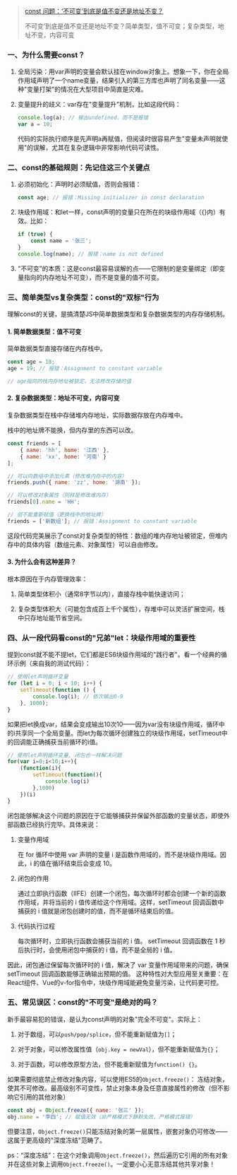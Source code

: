 > [const 问题：‘不可变’到底是值不变还是地址不变？](https://juejin.cn/post/7506546710207741962)
>
> 不可变’到底是值不变还是地址不变？简单类型，值不可变；复杂类型，地址不变，内容可变

### 一、为什么需要const？

1. 全局污染：用var声明的变量会默认挂在window对象上。想象一下，你在全局作用域声明了一个name变量，结果引入的第三方库也声明了同名变量——这种"变量打架"的情况在大型项目中简直是灾难。

2. 变量提升的歧义：var存在"变量提升"机制，比如这段代码：

    ```javascript
    console.log(a); // 输出undefined，而不是报错
    var a = 10;
    ```

    代码的实际执行顺序是先声明a再赋值，但阅读时很容易产生"变量未声明就使用"的误解，尤其在复杂逻辑中非常影响代码可读性。

### 二、const的基础规则：先记住这三个关键点

1. 必须初始化：声明时必须赋值，否则会报错：

    ```javascript
    const age; // 报错：Missing initializer in const declaration
    ```

2. 块级作用域：和let一样，const声明的变量只在所在的块级作用域（{}内）有效。比如：
    ```javascript
    if (true) {
        const name = '张三';
    }
    console.log(name); // 报错：name is not defined
    ```

3. "不可变"的本质：这是const最容易误解的点——它限制的是变量绑定（即变量指向的内存地址不可变），而不是变量的值不可变。

### 三、简单类型vs复杂类型：const的"双标"行为

理解const的关键，是搞清楚JS中简单数据类型和复杂数据类型的内存存储机制。

#### 1. 简单数据类型：值不可变

简单数据类型直接存储在内存栈中。

```javascript
const age = 18;
age = 19; // 报错：Assignment to constant variable

// age指向的栈内存地址被锁定，无法修改存储的值
```

#### 2. 复杂数据类型：地址不可变，内容可变

复杂数据类型在栈中存储堆内存地址，实际数据存放在内存堆中。

栈中的地址牌不能换，但内存里的东西可以改。

```javascript
const friends = [
    { name: 'hh', home: '江西' },
    { name: 'xx', home: '河南' }
];

// 可以向数组中添加元素（修改堆内存中的内容）
friends.push({ name: 'zz', home: '湖南' });

// 可以修改对象属性（同样是修改堆内存）
friends[0].name = 'HH'; 

// 但不能重新赋值（更换栈中的地址牌）
friends = ['新数组']; // 报错：Assignment to constant variable
```

这段代码完美展示了const对复杂类型的特性：数组的堆内存地址被锁定，但堆内存中的具体内容（数组元素、对象属性）可以自由修改。

#### 3. 为什么会有这种差异？

根本原因在于内存管理效率：

1. 简单类型体积小（通常8字节以内），直接存栈中能快速访问；

2. 复杂类型体积大（可能包含成百上千个属性），存堆中可以灵活扩展空间，栈中只存地址能节省空间。

### 四、从一段代码看const的"兄弟"let：块级作用域的重要性

提到const就不能不提let，它们都是ES6块级作用域的"践行者"。看一个经典的循环示例（来自我的测试代码）：

```javascript
// 使用let声明循环变量
for (let i = 0; i < 10; i++) {
    setTimeout(function () {
        console.log(i); // 依次输出0-9
    }, 1000);
}
```

如果把let换成var，结果会变成输出10次10——因为var没有块级作用域，循环中的i共享同一个全局变量。而let为每次循环创建独立的块级作用域，setTimeout中的回调能正确捕获当前循环的i值。

```javascript
// 使用let声明循环变量, 闭包也一样解决问题
for(var i=0;i<10;i++){
    (function(i){
        setTimeout(function(){
            console.log(i)
        },1000)
    })(i)
}
```

闭包能够解决这个问题的原因在于它能够捕获并保留外部函数的变量状态，即使外部函数已经执行完毕。具体来说：

1. 变量作用域

    在 for 循环中使用 var 声明的变量 i 是函数作用域的，而不是块级作用域。因此，i 的值在循环结束后会变成 10。

2. 闭包的作用

    通过立即执行函数（IIFE）创建一个闭包，每次循环时都会创建一个新的函数作用域，并将当前的 i 值传递给这个作用域。这样，setTimeout 回调函数中捕获的 i 值就是闭包创建时的值，而不是循环结束后的值。


3. 代码执行过程

    每次循环时，立即执行函数会捕获当前的 i 值。
setTimeout 回调函数在 1 秒后执行时，会使用闭包中捕获的 i 值，而不是全局的 i 值。

因此，闭包通过保留每次循环时的 i 值，解决了 var 变量作用域带来的问题，确保 setTimeout 回调函数能够正确输出预期的值。
这种特性对大型应用至关重要：在React组件、Vue的v-for指令中，块级作用域能避免变量污染，让代码更可控。

### 五、常见误区：const的"不可变"是绝对的吗？

新手最容易犯的错误，是认为const声明的对象"完全不可变"。实际上：

1. 对于数组，可以`push/pop/splice`，但不能重新赋值为`[]`；

2. 对于对象，可以修改属性值（`obj.key = newVal`），但不能重新赋值为`{}`；

3. 对于函数，可以修改原型方法，但不能重新赋值为`function() {}`。

如果需要彻底禁止修改对象内容，可以使用ES5的`Object.freeze()`：
冻结对象，使其不可修改。最高级别不可变性，禁止对象本身及任意直接属性的修改（但不影响它引用的其他对象）

```javascript
const obj = Object.freeze({ name: '张三' });
obj.name = '李四'; // 赋值无效（非严格模式下静默失败，严格模式报错）
```

但要注意，`Object.freeze()`只能冻结对象的第一层属性，嵌套对象仍可修改——这属于更高级的"深度冻结"范畴了。

ps：“深度冻结”：在这个对象调用`Object.freeze()`，然后遍历它引用的所有对象并在这些对象上调用`Object.freeze()`。一定要小心无意冻结其他共享对象！

